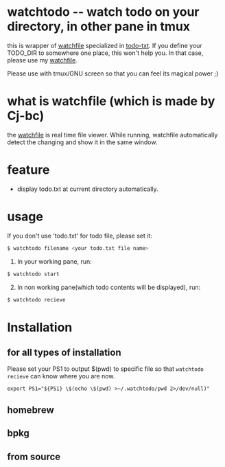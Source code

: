 # watchtodo -- watch todo on your directory, in other pane in tmux

this is wrapper of [watchfile](https://github.com/Cj-bc/watchfile) specialized in [todo-txt](https://github.com/todotxt/todo.txt).
If you define your TODO_DIR to somewhere one place, this won't help you.
In that case, please use my [watchfile](https://github.com/Cj-bc/watchfile).

Please use with tmux/GNU screen so that you can feel its magical power ;)

# what is watchfile (which is made by Cj-bc)

the [watchfile](https://github.com/Cj-bc/watchfile) is real time file viewer.
While running, watchfile automatically detect the changing and show it in the same window.


# feature

  * display todo.txt at current directory automatically.


# usage

If you don't use 'todo.txt' for todo file, please set it:

```bash
$ watchtodo filename <your todo.txt file name>
```

1. In your working pane, run:

```bash
$ watchtodo start
```

2. In non working pane(which todo contents will be displayed), run:

```bash
$ watchtodo recieve
```


# Installation

## for all types of installation

  Please set your PS1 to output $(pwd) to specific file so that `watchtodo recieve` can know where you are now.

  ```
  export PS1="${PS1} \$(echo \$(pwd) >~/.watchtodo/pwd 2>/dev/null)"
  ```

## homebrew

## bpkg

## from source
